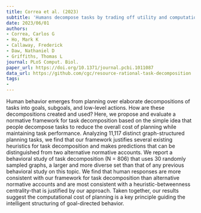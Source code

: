 ```yaml
---
title: Correa et al. (2023)
subtitle: 'Humans decompose tasks by trading off utility and computational cost'
date: 2023/06/01
authors:
- Correa, Carlos G
- Ho, Mark K
- Callaway, Frederick
- Daw, Nathaniel D
- Griffiths, Thomas L
journal: PLoS Comput. Biol.
paper_url: https://doi.org/10.1371/journal.pcbi.1011087
data_url: https://github.com/cgc/resource-rational-task-decomposition
tags:
- 
---
```


Human behavior emerges from planning over elaborate decompositions of tasks into goals, subgoals, and low-level actions. How are these decompositions created and used? Here, we propose and evaluate a normative framework for task decomposition based on the simple idea that people decompose tasks to reduce the overall cost of planning while maintaining task performance. Analyzing 11,117 distinct graph-structured planning tasks, we find that our framework justifies several existing heuristics for task decomposition and makes predictions that can be distinguished from two alternative normative accounts. We report a behavioral study of task decomposition (N = 806) that uses 30 randomly sampled graphs, a larger and more diverse set than that of any previous behavioral study on this topic. We find that human responses are more consistent with our framework for task decomposition than alternative normative accounts and are most consistent with a heuristic-betweenness centrality-that is justified by our approach. Taken together, our results suggest the computational cost of planning is a key principle guiding the intelligent structuring of goal-directed behavior.
